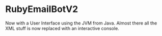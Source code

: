 # RubyEmailBotV2
Now with a User Interface using the JVM from Java.
Almost there all the XML stuff is now replaced with an interactive console.
